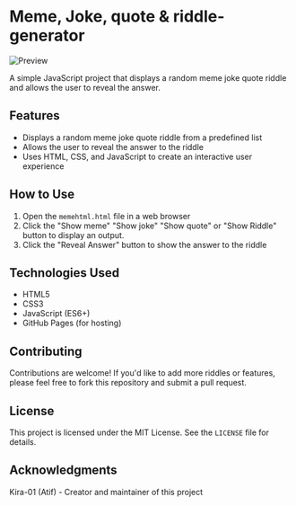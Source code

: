 # Meme, Joke, quote & riddle-generator
![Preview](https://github.com/Kira-01/Meme-generator/assets/117978991/c1609974-f2fd-493d-a528-11fc6ccfd7c7)


A simple JavaScript project that displays a random meme joke quote riddle and allows the user to reveal the answer.

## Features

* Displays a random meme joke quote riddle from a predefined list
* Allows the user to reveal the answer to the riddle
* Uses HTML, CSS, and JavaScript to create an interactive user experience

## How to Use

1. Open the `memehtml.html` file in a web browser
2. Click the "Show meme" "Show joke" "Show quote" or "Show Riddle" button to display an output.
3. Click the "Reveal Answer" button to show the answer to the riddle

## Technologies Used

* HTML5
* CSS3
* JavaScript (ES6+)
* GitHub Pages (for hosting)

## Contributing

Contributions are welcome! If you'd like to add more riddles or features, please feel free to fork this repository and submit a pull request.

## License

This project is licensed under the MIT License. See the `LICENSE` file for details.

## Acknowledgments

Kira-01 (Atif) - Creator and maintainer of this project
